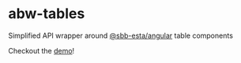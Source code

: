 # abw-tables

Simplified API wrapper around [@sbb-esta/angular](https://angular.app.sbb.ch/angular/components/table/overview) table components

Checkout the [demo](https://sueltschi-sbb.github.io/abw-tables)!
